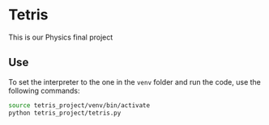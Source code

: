 # Tetris

This is our Physics final project

## Use

To set the interpreter to the one in the `venv` folder and run the code, use the following commands:

```bash
source tetris_project/venv/bin/activate
python tetris_project/tetris.py
```